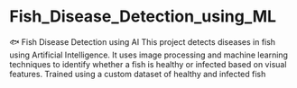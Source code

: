 # Fish_Disease_Detection_using_ML
🐟 Fish Disease Detection using AI  This project detects diseases in fish using Artificial Intelligence. It uses image processing and machine learning techniques to identify whether a fish is healthy or infected based on visual features.   Trained using a custom dataset of healthy and infected fish  

